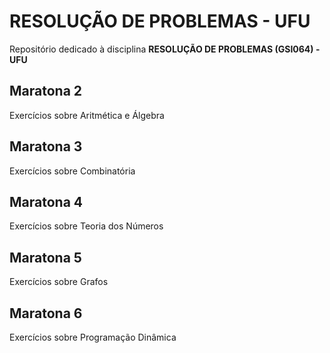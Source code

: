 # RESOLUÇÃO DE PROBLEMAS - UFU

Repositório dedicado à disciplina **RESOLUÇÃO DE PROBLEMAS (GSI064) - UFU**

## Maratona 2
Exercícios sobre Aritmética e Álgebra

## Maratona 3
Exercícios sobre Combinatória

## Maratona 4
Exercícios sobre Teoria dos Números

## Maratona 5
Exercícios sobre Grafos

## Maratona 6
Exercícios sobre Programação Dinâmica
